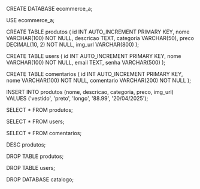 CREATE DATABASE ecommerce_a;

USE ecommerce_a;

CREATE TABLE produtos ( id INT AUTO_INCREMENT PRIMARY KEY, nome VARCHAR(100) NOT NULL, descricao TEXT, categoria VARCHAR(50), preco DECIMAL(10, 2) NOT NULL, img_url VARCHAR(800) );

CREATE TABLE users ( id INT AUTO_INCREMENT PRIMARY KEY, nome VARCHAR(100) NOT NULL, email TEXT, senha VARCHAR(500) );

CREATE TABLE comentarios ( id INT AUTO_INCREMENT PRIMARY KEY, nome VARCHAR(100) NOT NULL, comentario VARCHAR(200) NOT NULL );

INSERT INTO produtos (nome, descricao, categoria, preco, img_url) VALUES ('vestido', 'preto', 'longo', '88.99', '20/04/2025');

SELECT * FROM produtos;

SELECT * FROM users;

SELECT * FROM comentarios;

DESC produtos;

DROP TABLE produtos;

DROP TABLE users;

DROP DATABASE catalogo;